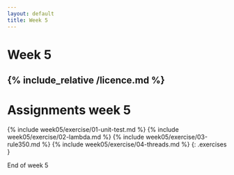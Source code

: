 ```yaml
---
layout: default
title: Week 5
---
```

# Week 5
{% include_relative /licence.md %}
---

# Assignments week 5

{% include week05/exercise/01-unit-test.md %}
{% include week05/exercise/02-lambda.md %}
{% include week05/exercise/03-rule350.md %}
{% include week05/exercise/04-threads.md %}
{: .exercises }

End of week 5